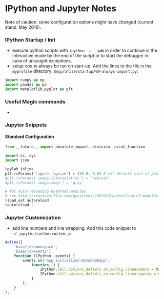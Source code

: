 # IPython and Jupyter Notes
Note of caution: some configuration options might have changed (current stand: May 2016).


### IPython Startup / Init
- execute python scripts with `ipython -i --pdb` in order to continue
  in the interactive mode by the end of the script or to start the
  debugger in case of uncaught exceptions.
- setup coe to always be run on start-up. Add the lines to the file in
  the `myprofile` directory: `$myprofile/startup/00-always-import.py`:

```python
import numpy as np
import pandas as pd
import matplotlib.pyplot as plt
```


### Useful Magic commands
-

### Jupyter Snippets

#### Standard Configuration
```python
from __future__ import absolute_import, division, print_function

import os, sys
import json

%pylab inline
plt.rcParams['figure.figsize'] = (10.0, 8.0) # set default size of plots
#plt.rcParams['image.interpolation'] = 'nearest'
#plt.rcParams['image.cmap'] = 'gray'

# for auto-reloading external modules
# see http://stackoverflow.com/questions/1907993/autoreload-of-modules-in-ipython
%load_ext autoreload
%autoreload 2
```

### Jupyter Customization
- add line numbers and line wrapping. Add this code snippet to
  `~/.jupyter/custom.custom.js`:

```javascript
define([
    'base/js/namespace',
    'base/js/events'],
    function (IPython, events) {
        events.on("app_initialized.NotebookApp",
            function () {
                IPython.Cell.options_default.cm_config.lineNumbers = true;
                IPython.Cell.options_default.cm_config.lineWrapping = true;
            }
        );
    }
);
```
